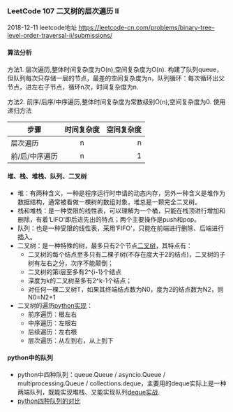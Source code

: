 ### LeetCode 107 二叉树的层次遍历 II
2018-12-11
leetcode地址 https://leetcode-cn.com/problems/binary-tree-level-order-traversal-ii/submissions/

#### 算法分析

方法1. 层次遍历,整体时间复杂度为O(n),空间复杂度为O(n). 构建了队列queue，但队列每次只存储一层的节点，最差的空间复杂度为n，队列循环：每次循环出父节点，进左右子节点，循环n次，时间复杂度为n.

方法2. 前序/后序/中序遍历,整体时间复杂度为常数级别O(n),空间复杂度为0. 使用递归方法

|步骤|时间复杂度|空间复杂度|
| - | :-: | -: | 
|层次遍历|n|n|
|前/后/中序遍历|n|1|


#### 堆、栈、堆栈、队列、二叉树

- 堆：有两种含义，一种是程序运行时申请的动态内存，另外一种含义是堆作为数据结构，通常被看做一棵树的数组对象，堆总是一颗完全二叉树。
- 栈和堆栈：是一种受限的线性表，可以理解为一个桶，只能在栈顶进行增加和删除，有着‘LIFO'即后进先出的特点；两个主要操作是push和pop。
- 队列：也是一种受限的线性表，采用’FIFO'，只能在前端进行删除、后端进行插入。
- 二叉树：是一种特殊的树，最多只有2个节点[二叉树](https://blog.csdn.net/qq_33414271/article/details/78506632)，其特点有：
  - 二叉树的每个结点至多只有二棵子树(不存在度大于2的结点)，二叉树的子树有左右之分，次序不能颠倒；
  - 二叉树的第i层至多有2^{i-1}个结点
  - 深度为k的二叉树至多有2^k-1个结点；
  - 对任何一棵二叉树T，如果其终端结点数为N0，度为2的结点数为N2，则N0=N2+1
- 二叉树的遍历[python实现](https://blog.csdn.net/lq_lq314/article/details/79176953)：
  - 前序遍历：根左右
  - 中序遍历：左根右
  - 后续遍历：左右根
  - 层次遍历：从左到右，从上到下




#### python中的队列

- python中四种队列：queue.Queue / asyncio.Queue / multiprocessing.Queue / collections.deque，主要用的deque实际上是一种两端队列，既能实现堆栈、又能实现队列[deque实战](http://python.jobbole.com/87577/).
- [python四种队列的对比](https://m.jb51.net/article/140534.htm)

